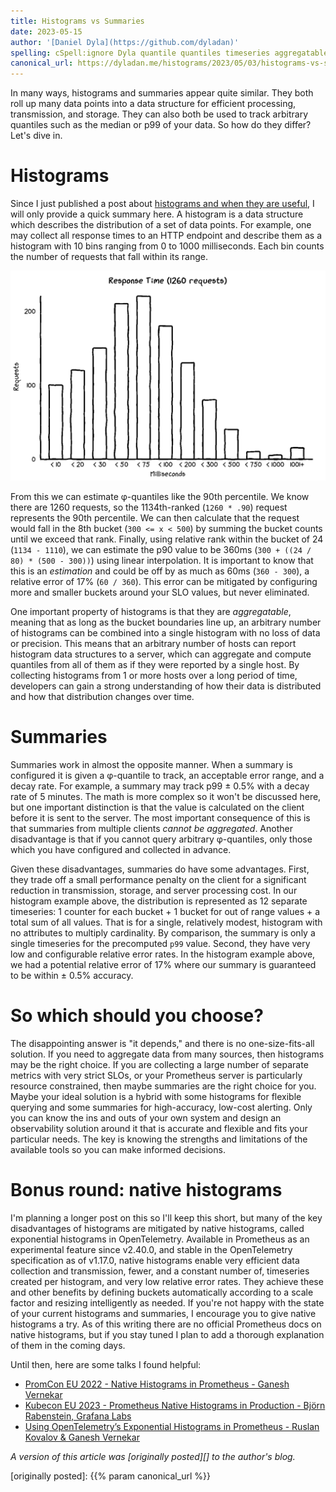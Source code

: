 ```yaml
---
title: Histograms vs Summaries
date: 2023-05-15
author: '[Daniel Dyla](https://github.com/dyladan)'
spelling: cSpell:ignore Dyla quantile quantiles timeseries aggregatable
canonical_url: https://dyladan.me/histograms/2023/05/03/histograms-vs-summaries/
---
```


In many ways, histograms and summaries appear quite similar. They both roll up
many data points into a data structure for efficient processing, transmission,
and storage. They can also both be used to track arbitrary quantiles such as the
median or p99 of your data. So how do they differ? Let's dive in.

# Histograms

Since I just published a post about
[histograms and when they are useful](../why-histograms), I will only provide a
quick summary here. A histogram is a data structure which describes the
distribution of a set of data points. For example, one may collect all response
times to an HTTP endpoint and describe them as a histogram with 10 bins ranging
from 0 to 1000 milliseconds. Each bin counts the number of requests that fall
within its range.

![Response Time Histogram](response-times-histogram.png "A histogram titled 'Response Time (1260 requests).' The y-axis is the request count and there are 12 buckets ranging from less than 10 milliseconds to greater than 1000 milliseconds. The distribution appears to be a normal bell curve with a mode in the 'less than 75 milliseconds' bucket. The 'greater than 1000' bucket shows a slight bump to indicate a long tail captured by a single bucket.")

From this we can estimate φ-quantiles like the 90th percentile. We know there
are 1260 requests, so the 1134th-ranked (`1260 * .90`) request represents the
90th percentile. We can then calculate that the request would fall in the 8th
bucket (`300 <= x < 500`) by summing the bucket counts until we exceed that
rank. Finally, using relative rank within the bucket of 24 (`1134 - 1110`), we
can estimate the p90 value to be 360ms (`300 + ((24 / 80) * (500 - 300))`) using
linear interpolation. It is important to know that this is an _estimation_ and
could be off by as much as 60ms (`360 - 300`), a relative error of 17%
(`60 / 360`). This error can be mitigated by configuring more and smaller
buckets around your SLO values, but never eliminated.

One important property of histograms is that they are _aggregatable_, meaning
that as long as the bucket boundaries line up, an arbitrary number of histograms
can be combined into a single histogram with no loss of data or precision. This
means that an arbitrary number of hosts can report histogram data structures to
a server, which can aggregate and compute quantiles from all of them as if they
were reported by a single host. By collecting histograms from 1 or more hosts
over a long period of time, developers can gain a strong understanding of how
their data is distributed and how that distribution changes over time.

# Summaries

Summaries work in almost the opposite manner. When a summary is configured it is
given a φ-quantile to track, an acceptable error range, and a decay rate. For
example, a summary may track p99 ± 0.5% with a decay rate of 5 minutes. The math
is more complex so it won't be discussed here, but one important distinction is
that the value is calculated on the client before it is sent to the server. The
most important consequence of this is that summaries from multiple clients
_cannot be aggregated_. Another disadvantage is that if you cannot query
arbitrary φ-quantiles, only those which you have configured and collected in
advance.

Given these disadvantages, summaries do have some advantages. First, they trade
off a small performance penalty on the client for a significant reduction in
transmission, storage, and server processing cost. In our histogram example
above, the distribution is represented as 12 separate timeseries: 1 counter for
each bucket + 1 bucket for out of range values + a total sum of all values. That
is for a single, relatively modest, histogram with no attributes to multiply
cardinality. By comparison, the summary is only a single timeseries for the
precomputed `p99` value. Second, they have very low and configurable relative
error rates. In the histogram example above, we had a potential relative error
of 17% where our summary is guaranteed to be within ± 0.5% accuracy.

# So which should you choose?

The disappointing answer is "it depends," and there is no one-size-fits-all
solution. If you need to aggregate data from many sources, then histograms may
be the right choice. If you are collecting a large number of separate metrics
with very strict SLOs, or your Prometheus server is particularly resource
constrained, then maybe summaries are the right choice for you. Maybe your ideal
solution is a hybrid with some histograms for flexible querying and some
summaries for high-accuracy, low-cost alerting. Only you can know the ins and
outs of your own system and design an observability solution around it that is
accurate and flexible and fits your particular needs. The key is knowing the
strengths and limitations of the available tools so you can make informed
decisions.

# Bonus round: native histograms

I'm planning a longer post on this so I'll keep this short, but many of the key
disadvantages of histograms are mitigated by native histograms, called
exponential histograms in OpenTelemetry. Available in Prometheus as an
experimental feature since v2.40.0, and stable in the OpenTelemetry
specification as of v1.17.0, native histograms enable very efficient data
collection and transmission, fewer, and a constant number of, timeseries created
per histogram, and very low relative error rates. They achieve these and other
benefits by defining buckets automatically according to a scale factor and
resizing intelligently as needed. If you're not happy with the state of your
current histograms and summaries, I encourage you to give native histograms a
try. As of this writing there are no official Prometheus docs on native
histograms, but if you stay tuned I plan to add a thorough explanation of them
in the coming days.

Until then, here are some talks I found helpful:

- [PromCon EU 2022 - Native Histograms in Prometheus - Ganesh Vernekar](https://promcon.io/2022-munich/talks/native-histograms-in-prometheus/)
- [Kubecon EU 2023 - Prometheus Native Histograms in Production - Björn Rabenstein, Grafana Labs](https://www.youtube.com/watch?v=TgINvIK9SYc)
- [Using OpenTelemetry’s Exponential Histograms in Prometheus - Ruslan Kovalov & Ganesh Vernekar](https://www.youtube.com/watch?v=W2_TpDcess8)

_A version of this article was [originally posted][] to the author's blog._

[originally posted]: {{% param canonical_url %}}
